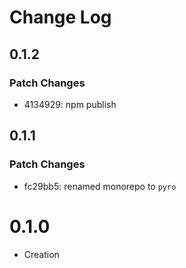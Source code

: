 # Change Log

## 0.1.2

### Patch Changes

-   4134929: npm publish

## 0.1.1

### Patch Changes

-   fc29bb5: renamed monorepo to `pyro`

# 0.1.0

-   Creation
